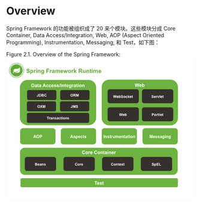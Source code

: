 
# Overview
Spring Framework 的功能被组织成了 20 来个模块。这些模块分成 Core Container, Data Access/Integration, Web, AOP (Aspect Oriented Programming), Instrumentation, Messaging, 和 Test，如下图：

Figure 2.1. Overview of the Spring Framework:
<br>
![Spring-Framework-Overview](/docs/image/Spring-Framework-overview.png)
